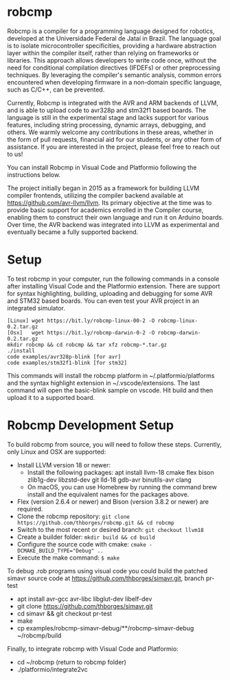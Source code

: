 # robcmp

Robcmp is a compiler for a programming language designed for robotics, developed at the Universidade Federal de Jataí in Brazil. The language goal is to isolate microcontroller specificities, providing a hardware abstraction layer within the compiler itself, rather than relying on frameworks or libraries. This approach allows developers to write code once, without the need for conditional compilation directives (IFDEFs) or other preprocessing techniques. By leveraging the compiler's semantic analysis, common errors encountered when developing firmware in a non-domain specific language, such as C/C++, can be prevented.

Currently, Robcmp is integrated with the AVR and ARM backends of LLVM, and is able to upload code to avr328p and stm32f1 based boards. The language is still in the experimental stage and lacks support for various features, including string processing, dynamic arrays, debugging, and others. We warmly welcome any contributions in these areas, whether in the form of pull requests, financial aid for our students, or any other form of assistance. If you are interested in the project, please feel free to reach out to us!

You can install Robcmp in Visual Code and Platformio following the instructions below.

The project initially began in 2015 as a framework for building LLVM compiler frontends, utilizing the compiler backend available at https://github.com/avr-llvm/llvm. Its primary objective at the time was to provide basic support for academics enrolled in the Compiler course, enabling them to construct their own language and run it on Arduino boards. Over time, the AVR backend was integrated into LLVM as experimental and eventually became a fully supported backend.

# Setup

To test robcmp in your computer, run the following commands in a console after installing Visual Code and the Platformio extension. There are support for syntax highlighting, building, uploading and debugging for some AVR and STM32 based boards. You can even test your AVR project in an integrated simulator.

```
[Linux] wget https://bit.ly/robcmp-linux-00-2 -O robcmp-linux-0.2.tar.gz
[Osx]   wget https://bit.ly/robcmp-darwin-0-2 -O robcmp-darwin-0.2.tar.gz
mkdir robcmp && cd robcmp && tar xfz robcmp-*.tar.gz
./install
code examples/avr328p-blink [for avr]
code examples/stm32f1-blink [for stm32]
```

This commands will install the robcmp platform in ~/.platformio/platforms and the syntax highlight extension in ~/.vscode/extensions. The last command will open the basic-blink sample on vscode. Hit build and then upload it to a supported board.


# Robcmp Development Setup

To build robcmp from source, you will need to follow these steps. Currently, only Linux and OSX are supported:

- Install LLVM version 18 or newer:
  - Install the following packages: apt install llvm-18 cmake flex bison zlib1g-dev libzstd-dev git lld-18 gdb-avr binutils-avr clang
  - On macOS, you can use Homebrew by running the command brew install and the equivalent names for the packages above.
- Flex (version 2.6.4 or newer) and Bison (version 3.8.2 or newer) are required.
- Clone the robcmp repository: `git clone https://github.com/thborges/robcmp.git && cd robcmp`
- Switch to the most recent or desired branch: `git checkout llvm18`
- Create a builder folder: `mkdir build && cd build`
- Configure the source code with cmake: `cmake -DCMAKE_BUILD_TYPE="Debug" ..`
- Execute the make command: `$ make`

To debug .rob programs using visual code you could build the patched simavr source code at https://github.com/thborges/simavr.git, branch pr-test
- apt install avr-gcc avr-libc libglut-dev libelf-dev
- git clone https://github.com/thborges/simavr.git
- cd simavr && git checkout pr-test
- make
- cp examples/robcmp-simavr-debug/**/robcmp-simavr-debug ~/robcmp/build

Finally, to integrate robcmp with Visual Code and Platformio:
- cd ~/robcmp (return to robcmp folder)
- ./platformio/integrate2vc
